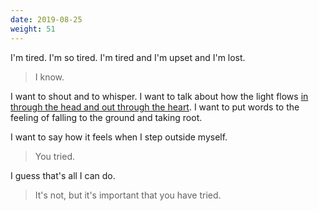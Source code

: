 ```yaml
---
date: 2019-08-25
weight: 51
---
```


I'm tired. I'm so tired. I'm tired and I'm upset and I'm lost.

> I know.

I want to shout and to whisper. I want to talk about how the light flows <a class="pulse" href="/poet-and-mystic/agony-and-ecstasy">in through the head and out through the heart</a>. I want to put words to the feeling of falling to the ground and taking root.

I want to say how it feels when I step outside myself.

> You tried.

I guess that's all I can do.

> It's not, but it's important that you have tried.
